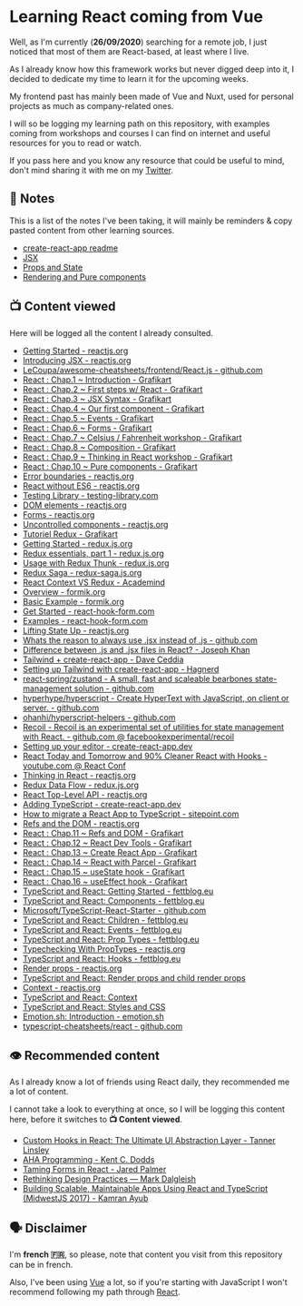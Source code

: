 # Learning React coming from Vue

Well, as I'm currently (**26/09/2020**) searching for a remote job, I just noticed that most of them are React-based, at least where I live.

As I already know how this framework works but never digged deep into it, I decided to dedicate my time to learn it for the upcoming weeks.

My frontend past has mainly been made of Vue and Nuxt, used for personal projects as much as company-related ones.

I will so be logging my learning path on this repository, with examples coming from workshops and courses I can find on internet and useful resources for you to read or watch.

If you pass here and you know any resource that could be useful to mind, don't mind sharing it with me on my [Twitter](https://twitter.com/yaeeelglx).

## 📝 Notes

This is a list of the notes I've been taking, it will mainly be reminders & copy pasted content from other learning sources.

- [create-react-app readme](./notes/create-react-app-readme.md)
- [JSX](./notes/jsx.md)
- [Props and State](./notes/props-and-state.md)
- [Rendering and Pure components](./notes/rendering-and-pure-components.md)

## 📺 Content viewed

Here will be logged all the content I already consulted.

- [Getting Started - reactjs.org](https://reactjs.org/docs/getting-started.html)
- [Introducing JSX - reactjs.org](https://reactjs.org/docs/introducing-jsx.html)
- [LeCoupa/awesome-cheatsheets/frontend/React.js - github.com](https://github.com/LeCoupa/awesome-cheatsheets/blob/master/frontend/react.js)
- [React : Chap.1 ~ Introduction - Grafikart](https://www.youtube.com/watch?v=SMgQlTSoXf0)
- [React : Chap.2 ~ First steps w/ React - Grafikart](https://www.youtube.com/watch?v=V8G0ILBE-Ok)
- [React : Chap.3 ~ JSX Syntax - Grafikart](https://www.youtube.com/watch?v=SFFZ0hpIk5Q)
- [React : Chap.4 ~ Our first component - Grafikart](https://www.youtube.com/watch?v=dSarn49JYQo)
- [React : Chap.5 ~ Events - Grafikart](https://www.youtube.com/watch?v=AkEtv7J4kA8)
- [React : Chap.6 ~ Forms - Grafikart](https://www.youtube.com/watch?v=oYuybfkwGx4)
- [React : Chap.7 ~ Celsius / Fahrenheit workshop - Grafikart](https://www.youtube.com/watch?v=m-W1zFR-PVI)
- [React : Chap.8 ~ Composition - Grafikart](https://www.youtube.com/watch?v=O4DEVXdgokY)
- [React : Chap.9 ~ Thinking in React workshop - Grafikart](https://www.youtube.com/watch?v=bapLrqtXEkA)
- [React : Chap.10 ~ Pure components - Grafikart](https://www.youtube.com/watch?v=cJ5IUmGGxdY)
- [Error boundaries - reactjs.org](https://reactjs.org/docs/error-boundaries.html)
- [React without ES6 - reactjs.org](https://reactjs.org/docs/react-without-es6.html)
- [Testing Library - testing-library.com](https://testing-library.com/docs/react-testing-library)
- [DOM elements - reactjs.org](https://reactjs.org/docs/dom-elements.html)
- [Forms - reactjs.org](https://reactjs.org/docs/forms.html)
- [Uncontrolled components - reactjs.org](https://reactjs.org/docs/uncontrolled-components.html)
- [Tutoriel Redux - Grafikart](https://www.youtube.com/watch?v=QLiox52HG4U)
- [Getting Started - redux.js.org](https://redux.js.org/introduction/getting-started)
- [Redux essentials, part 1 - redux.js.org](https://redux.js.org/tutorials/essentials/part-1-overview-concepts)
- [Usage with Redux Thunk - redux.js.org](https://redux.js.org/recipes/usage-with-typescript#usage-with-redux-thunk)
- [Redux Saga - redux-saga.js.org](https://redux-saga.js.org/)
- [React Context VS Redux - Academind](https://www.youtube.com/watch?v=OvM4hIxrqAw)
- [Overview - formik.org](https://formik.org/docs/overview)
- [Basic Example - formik.org](https://formik.org/docs/examples/basic)
- [Get Started - react-hook-form.com](https://react-hook-form.com/get-started)
- [Examples - react-hook-form.com](https://github.com/react-hook-form/react-hook-form/tree/master/examples)
- [Lifting State Up - reactjs.org](https://reactjs.org/docs/lifting-state-up.html)
- [Whats the reason to always use .jsx instead of .js - github.com](https://github.com/airbnb/javascript/issues/1235)
- [Difference between .js and .jsx files in React? - Joseph Khan](https://josephkhan.me/difference-between-js-and-jsx-files-react)
- [Tailwind + create-react-app - Dave Ceddia](https://daveceddia.com/tailwind-create-react-app)
- [Setting up Tailwind with create-react-app - Hagnerd](https://dev.to/hagnerd/setting-up-tailwind-with-create-react-app-4jd)
- [react-spring/zustand - A small, fast and scaleable bearbones state-management solution - github.com](https://github.com/react-spring/zustand)
- [hyperhype/hyperscript - Create HyperText with JavaScript, on client or server. - github.com](https://github.com/hyperhype/hyperscript)
- [ohanhi/hyperscript-helpers - github.com](https://github.com/ohanhi/hyperscript-helpers)
- [Recoil - Recoil is an experimental set of utilities for state management with React. - github.com @ facebookexperimental/recoil](https://github.com/facebookexperimental/Recoil)
- [Setting up your editor - create-react-app.dev](https://create-react-app.dev/docs/setting-up-your-editor/)
- [React Today and Tomorrow and 90% Cleaner React with Hooks - youtube.com @ React Conf](https://www.youtube.com/watch?v=dpw9EHDh2bM)
- [Thinking in React - reactjs.org](https://reactjs.org/docs/thinking-in-react.html)
- [Redux Data Flow - redux.js.org](https://redux.js.org/basics/data-flow)
- [React Top-Level API - reactjs.org](https://reactjs.org/docs/react-api.html)
- [Adding TypeScript - create-react-app.dev](https://create-react-app.dev/docs/adding-typescript/)
- [How to migrate a React App to TypeScript - sitepoint.com](https://www.sitepoint.com/how-to-migrate-a-react-app-to-typescript/)
- [Refs and the DOM - reactjs.org](https://reactjs.org/docs/refs-and-the-dom.html)
- [React : Chap.11 ~ Refs and DOM - Grafikart](https://www.youtube.com/watch?v=QhM0KW2txSc)
- [React : Chap.12 ~ React Dev Tools - Grafikart](https://www.youtube.com/watch?v=SuWfqA1VaXM)
- [React : Chap.13 ~ Create React App - Grafikart](https://www.youtube.com/watch?v=kx_hJExdqzw)
- [React : Chap.14 ~ React with Parcel - Grafikart](https://www.youtube.com/watch?v=stN8pf-23Wo)
- [React : Chap.15 ~ useState hook - Grafikart](https://www.youtube.com/watch?v=t6IAQn4d5mU)
- [React : Chap.16 ~ useEffect hook - Grafikart](https://www.youtube.com/watch?v=OC9swIBpD_U)
- [TypeScript and React: Getting Started - fettblog.eu](https://fettblog.eu/typescript-react/getting-started)
- [TypeScript and React: Components - fettblog.eu](https://fettblog.eu/typescript-react/components)
- [Microsoft/TypeScript-React-Starter - github.com](https://github.com/Microsoft/TypeScript-React-Starter#typescript-react-starter)
- [TypeScript and React: Children - fettblog.eu](https://fettblog.eu/typescript-react/children)
- [TypeScript and React: Events - fettblog.eu](https://fettblog.eu/typescript-react/events)
- [TypeScript and React: Prop Types - fettblog.eu](https://fettblog.eu/typescript-react/prop-types)
- [Typechecking With PropTypes - reactjs.org](https://reactjs.org/docs/typechecking-with-proptypes.html)
- [TypeScript and React: Hooks - fettblog.eu](https://fettblog.eu/typescript-react/hooks)
- [Render props - reactjs.org](https://reactjs.org/docs/render-props.html)
- [TypeScript and React: Render props and child render props](https://fettblog.eu/typescript-react/render-props)
- [Context - reactjs.org](https://reactjs.org/docs/context.html)
- [TypeScript and React: Context](https://fettblog.eu/typescript-react/context)
- [TypeScript and React: Styles and CSS](https://fettblog.eu/typescript-react/styles)
- [Emotion.sh: Introduction - emotion.sh](https://emotion.sh/docs/introduction)
- [typescript-cheatsheets/react - github.com](https://github.com/typescript-cheatsheets/react)

## 👁 Recommended content

As I already know a lot of friends using React daily, they recommended me a lot of content.

I cannot take a look to everything at once, so I will be logging this content here, before it switches to **📺 Content viewed**.

- [Custom Hooks in React: The Ultimate UI Abstraction Layer - Tanner Linsley](https://www.youtube.com/watch?v=J-g9ZJha8FE)
- [AHA Programming - Kent C. Dodds](https://kentcdodds.com/blog/aha-programming)
- [Taming Forms in React - Jared Palmer](https://www.youtube.com/watch?v=oiNtnehlaTo)
- [Rethinking Design Practices — Mark Dalgleish](https://www.youtube.com/watch?v=xxbc3wAztl0)
- [Building Scalable, Maintainable Apps Using React and TypeScript (MidwestJS 2017) - Kamran Ayub](https://www.youtube.com/watch?v=owcuEwn-pSM)

## 🗣 Disclaimer

I'm **french 🇫🇷**, so please, note that content you visit from this repository can be in french.

Also, I've been using [Vue](https://vuejs.org/) a lot, so if you're starting with JavaScript I won't recommend following my path through [React](https://reactjs.org/).
